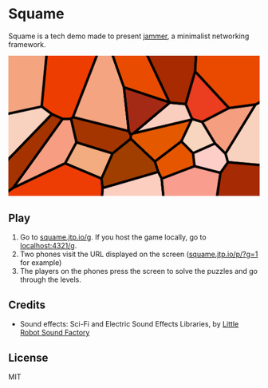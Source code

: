 Squame
===

Squame is a tech demo made to present [jammer](https://github.com/jtpio/jammer), a minimalist networking framework.

![Screenshot](https://raw.githubusercontent.com/jtpio/squame/master/public/assets/screenshot.png)

## Play

1. Go to [squame.jtp.io/g](http://squame.jtp.io/g). If you host the game locally, go to [localhost:4321/g](http://localhost:4321/g).
2. Two phones visit the URL displayed on the screen ([squame.jtp.io/p/?g=1](http://squame.jtp.io/p/?g=1) for example)
3. The players on the phones press the screen to solve the puzzles and go through the levels.

## Credits

- Sound effects: Sci-Fi and Electric Sound Effects Libraries, by [Little Robot Sound Factory](http://www.littlerobotsoundfactory.com/)

## License

MIT

